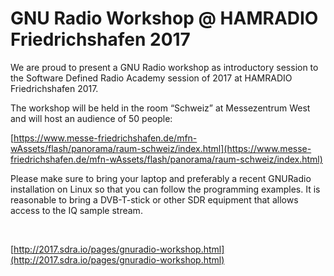 
# GNU Radio Workshop @ HAMRADIO Friedrichshafen 2017

We are proud to present a GNU Radio workshop as introductory session to the Software Defined Radio Academy session of 2017 at HAMRADIO Friedrichshafen 2017.

The workshop will be held in the room &#8220;Schweiz&#8221; at Messezentrum West and will host an audience of 50 people:

[https://www.messe-friedrichshafen.de/mfn-wAssets/flash/panorama/raum-schweiz/index.html](https://www.messe-friedrichshafen.de/mfn-wAssets/flash/panorama/raum-schweiz/index.html)

Please make sure to bring your laptop and preferably a recent GNURadio installation on Linux so that you can follow the programming examples. It is reasonable to bring a DVB-T-stick or other SDR equipment that allows access to the IQ sample stream.

&nbsp;

[http://2017.sdra.io/pages/gnuradio-workshop.html](http://2017.sdra.io/pages/gnuradio-workshop.html)
